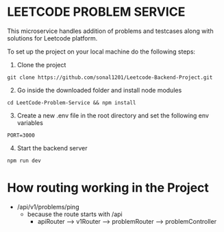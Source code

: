 # LEETCODE PROBLEM SERVICE

This microservice handles addition of problems and testcases along with solutions
for Leetcode platform.

To set up the project on your local machine do the following steps:

1. Clone the project

```
git clone https://github.com/sonal1201/Leetcode-Backend-Project.git
```

2. Go inside the downloaded folder and install node modules

```
cd LeetCode-Problem-Service && npm install
```

3. Create a new .env file in the root directory and set the following env variables

```
PORT=3000
```

4. Start the backend server

```
npm run dev
```

# How routing working in the Project

- /api/v1/problems/ping
  - because the route starts with /api
    - apiRouter --> v1Router --> problemRouter --> problemController
